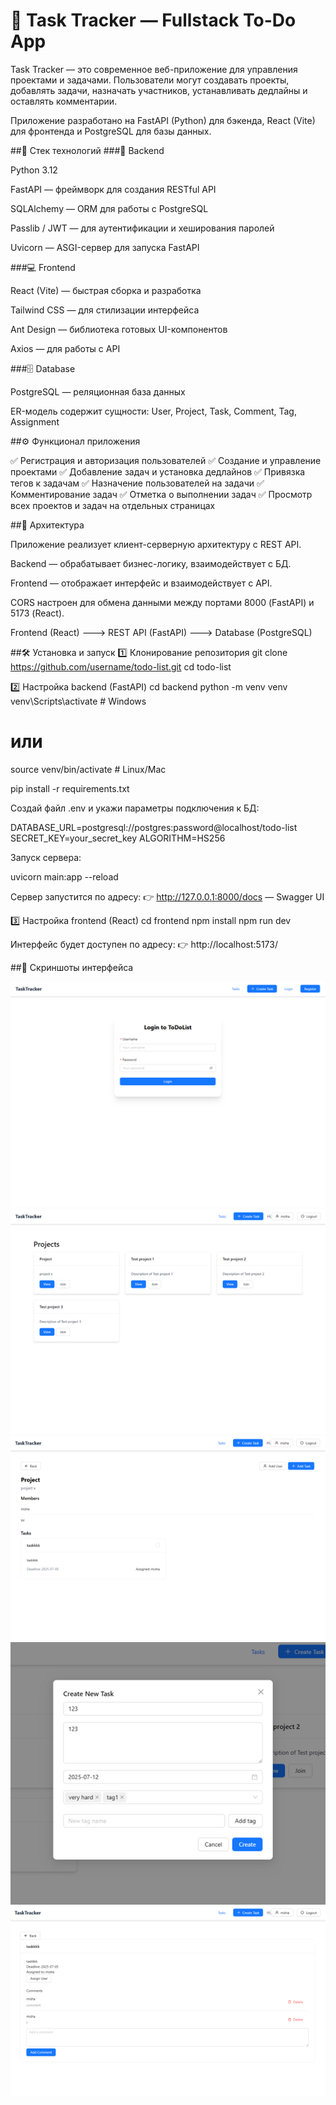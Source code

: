 # 📝 Task Tracker — Fullstack To-Do App
Task Tracker — это современное веб-приложение для управления проектами и задачами.
Пользователи могут создавать проекты, добавлять задачи, назначать участников, устанавливать дедлайны и оставлять комментарии.

Приложение разработано на FastAPI (Python) для бэкенда, React (Vite) для фронтенда и PostgreSQL для базы данных.

##🚀 Стек технологий
###🧠 Backend

Python 3.12

FastAPI — фреймворк для создания RESTful API

SQLAlchemy — ORM для работы с PostgreSQL

Passlib / JWT — для аутентификации и хеширования паролей

Uvicorn — ASGI-сервер для запуска FastAPI

###💻 Frontend

React (Vite) — быстрая сборка и разработка

Tailwind CSS — для стилизации интерфейса

Ant Design — библиотека готовых UI-компонентов

Axios — для работы с API

###🗄 Database

PostgreSQL — реляционная база данных

ER-модель содержит сущности:
User, Project, Task, Comment, Tag, Assignment

##⚙️ Функционал приложения

✅ Регистрация и авторизация пользователей
✅ Создание и управление проектами
✅ Добавление задач и установка дедлайнов
✅ Привязка тегов к задачам
✅ Назначение пользователей на задачи
✅ Комментирование задач
✅ Отметка о выполнении задач
✅ Просмотр всех проектов и задач на отдельных страницах

##🧩 Архитектура

Приложение реализует клиент-серверную архитектуру с REST API.

Backend — обрабатывает бизнес-логику, взаимодействует с БД.

Frontend — отображает интерфейс и взаимодействует с API.

CORS настроен для обмена данными между портами 8000 (FastAPI) и 5173 (React).

Frontend (React)  --->  REST API (FastAPI)  --->  Database (PostgreSQL)

##🛠 Установка и запуск
1️⃣ Клонирование репозитория
git clone https://github.com/username/todo-list.git
cd todo-list

2️⃣ Настройка backend (FastAPI)
cd backend
python -m venv venv
venv\Scripts\activate        # Windows
# или
source venv/bin/activate     # Linux/Mac

pip install -r requirements.txt


Создай файл .env и укажи параметры подключения к БД:

DATABASE_URL=postgresql://postgres:password@localhost/todo-list
SECRET_KEY=your_secret_key
ALGORITHM=HS256


Запуск сервера:

uvicorn main:app --reload


Сервер запустится по адресу:
👉 http://127.0.0.1:8000/docs
 — Swagger UI

3️⃣ Настройка frontend (React)
cd frontend
npm install
npm run dev


Интерфейс будет доступен по адресу:
👉 http://localhost:5173/

##📸 Скриншоты интерфейса

![Страница авторизации](./screenshots/auth.png)
![Главная страница](./screenshots/main.png)
![Страница просмотра проекта](./screenshots/project-view.png)
![Модальное окно создания задачи](./screenshots/create-task.png)
![Страница просмотра задачи](./screenshots/task-view.png)
